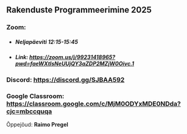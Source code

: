 ## Rakenduste Programmeerimine 2025


### Zoom: 
* ##### Neljapäeviti 12:15-15:45
* ##### Link: https://zoom.us/j/99231418965?pwd=faeWXtlsNeUUjQY3aZDP2MZjW0Oivc.1
### Discord: https://discord.gg/SJBAA592
### Google Classroom: https://classroom.google.com/c/MjM0ODYxMDE0NDda?cjc=mbccquqa

Õppejõud: **Raimo Pregel**

<!--

**Here are some ideas to get you started:**

🙋‍♀️ A short introduction - what is your organization all about?
🌈 Contribution guidelines - how can the community get involved?
👩‍💻 Useful resources - where can the community find your docs? Is there anything else the community should know?
🍿 Fun facts - what does your team eat for breakfast?
🧙 Remember, you can do mighty things with the power of [Markdown](https://docs.github.com/github/writing-on-github/getting-started-with-writing-and-formatting-on-github/basic-writing-and-formatting-syntax)
-->

